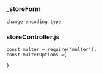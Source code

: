 ##
### _storeForm
    change encoding type

### storeController.js
    const multer = require('multer');
    const multerOptions ={
        
    }